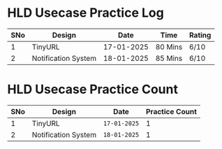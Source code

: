 
# HLD Usecase Practice Log

| SNo | Design | Date | Time | Rating |
|-----|--------|------|------|--------|
| 1 | TinyURL | 17-01-2025 | 80 Mins | 6/10 |
| 2 | Notification System | 18-01-2025 | 85 Mins | 6/10 |



# HLD Usecase Practice Count

| SNo | Design | Date | Practice Count |
|-----|--------|------|----------------|
| 1 | TinyURL | `17-01-2025` | 1 |
| 2 | Notification System | `18-01-2025` | 1 |
